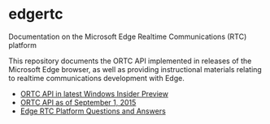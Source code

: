 # edgertc
Documentation on the Microsoft Edge Realtime Communications (RTC) platform

This repository documents the ORTC API implemented in releases of the
Microsoft Edge browser, as well as providing instructional materials
relating to realtime communications development with Edge. 

* [ORTC API in latest Windows Insider Preview](https://rawgit.com/aboba/edgertc/msortc-rs.html)
* [ORTC API as of September 1, 2015](https://rawgit.com/aboba/edgertc/msortc.html)  
* [Edge RTC Platform Questions and Answers](https://rawgit.com/aboba/edgertc/edgeRTCQA.pdf)

